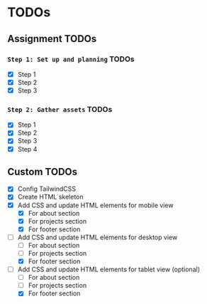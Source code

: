 # TODOs

## Assignment TODOs

### `Step 1: Set up and planning` TODOs

- [x] Step 1
- [x] Step 2
- [x] Step 3

### `Step 2: Gather assets` TODOs

- [x] Step 1
- [x] Step 2
- [x] Step 3
- [x] Step 4

## Custom TODOs

- [x] Config TailwindCSS
- [x] Create HTML skeleton
- [x] Add CSS and update HTML elements for mobile view
  - [x] For about section
  - [x] For projects section
  - [x] For footer section
- [ ] Add CSS and update HTML elements for desktop view
  - [ ] For about section
  - [ ] For projects section
  - [x] For footer section
- [ ] Add CSS and update HTML elements for tablet view (optional)
  - [ ] For about section
  - [ ] For projects section
  - [x] For footer section
